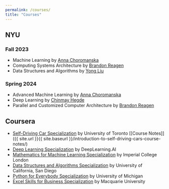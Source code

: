 ```yaml
---
permalink: /courses/
title: "Courses"
---
```


## NYU
### Fall 2023
- Machine Learning by [Anna Choromanska](https://engineering.nyu.edu/faculty/anna-choromanska)
- Computing Systems Architecture by [Brandon Reagen](https://engineering.nyu.edu/faculty/brandon-reagen)
- Data Structures and Algorithms by [Yong Liu](https://engineering.nyu.edu/faculty/yong-liu)

### Spring 2024
- Advanced Machine Learning by [Anna Choromanska](https://engineering.nyu.edu/faculty/anna-choromanska)
- Deep Learning by [Chinmay Hegde](https://engineering.nyu.edu/faculty/chinmay-hegde)
- Parallel and Customized Computer Architecture by [Brandon Reagen](https://engineering.nyu.edu/faculty/brandon-reagen) 
<!-- [[Readings]]({{ site.url }}{{ site.baseurl }}/categories/#computer-architecture) -->

## Coursera
- [Self-Driving Car Specialization](https://coursera.org/share/609c0d5507fe57fa663671f148ec92a9) by University of Toronto [[Course Notes]]({{ site.url }}{{ site.baseurl }}/introduction-to-self-driving-cars-course-notes/)
- [Deep Learning Specialization](https://coursera.org/share/c868e8bdd693dbc70f2ce28d26c48516) by DeepLearning.AI
- [Mathematics for Machine Learning Specialization](https://coursera.org/share/6614b5baf3e0eab86c7f264a852da529) by Imperial College London
- [Data Structures and Algorithms Specialization](https://coursera.org/share/ec57860825e721372c891bdd55e3dd98) by University of California, San Diego
- [Python for Everybody Specialization](https://coursera.org/share/b2979b81489289b820f2923699083bf4) by University of Michigan
- [Excel Skills for Business Specialization](https://coursera.org/share/128042cffb361820190f7e7834c2517a) by Macquarie University
